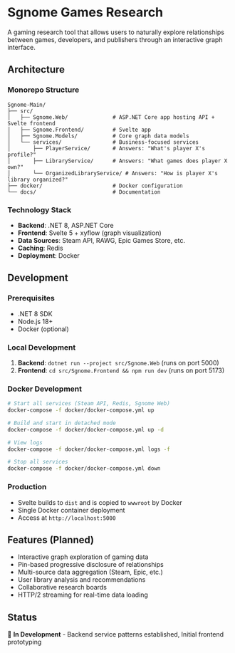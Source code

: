 # Sgnome Games Research

A gaming research tool that allows users to naturally explore relationships between games, developers, and publishers through an interactive graph interface.

## Architecture

### Monorepo Structure
```
Sgnome-Main/
├── src/
│   ├── Sgnome.Web/              # ASP.NET Core app hosting API + Svelte frontend
│   ├── Sgnome.Frontend/         # Svelte app 
│   ├── Sgnome.Models/           # Core graph data models
│   └── services/                # Business-focused services
│       ├── PlayerService/       # Answers: "What's player X's profile?"
│       ├── LibraryService/      # Answers: "What games does player X own?"
│       └── OrganizedLibraryService/ # Answers: "How is player X's library organized?"
├── docker/                      # Docker configuration
└── docs/                        # Documentation
```

### Technology Stack
- **Backend**: .NET 8, ASP.NET Core
- **Frontend**: Svelte 5 + xyflow (graph visualization)
- **Data Sources**: Steam API, RAWG, Epic Games Store, etc.
- **Caching**: Redis
- **Deployment**: Docker

## Development

### Prerequisites
- .NET 8 SDK
- Node.js 18+
- Docker (optional)

### Local Development
1. **Backend**: `dotnet run --project src/Sgnome.Web` (runs on port 5000)
2. **Frontend**: `cd src/Sgnome.Frontend && npm run dev` (runs on port 5173)

### Docker Development
```bash
# Start all services (Steam API, Redis, Sgnome Web)
docker-compose -f docker/docker-compose.yml up

# Build and start in detached mode
docker-compose -f docker/docker-compose.yml up -d

# View logs
docker-compose -f docker/docker-compose.yml logs -f

# Stop all services
docker-compose -f docker/docker-compose.yml down
```

### Production
- Svelte builds to `dist` and is copied to `wwwroot` by Docker
- Single Docker container deployment
- Access at `http://localhost:5000`

## Features (Planned)
- Interactive graph exploration of gaming data
- Pin-based progressive disclosure of relationships
- Multi-source data aggregation (Steam, Epic, etc.)
- User library analysis and recommendations
- Collaborative research boards
- HTTP/2 streaming for real-time data loading

## Status
🚧 **In Development** - Backend service patterns established, Initial frontend prototyping



